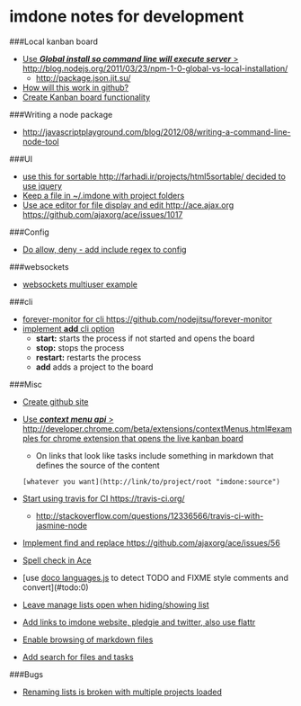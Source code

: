 imdone notes for development
==========
###Local kanban board 
- [Use ***Global install so command line will execute server*** > <http://blog.nodejs.org/2011/03/23/npm-1-0-global-vs-local-installation/>](#archive:260)
   - <http://package.json.jit.su/>
- [How will this work in github?](#archive:270)
- [Create Kanban board functionality](#archive:290)

###Writing a node package
- <http://javascriptplayground.com/blog/2012/08/writing-a-command-line-node-tool>

###UI
- [use this for sortable <http://farhadi.ir/projects/html5sortable/> decided to use jquery](#archive:250)
- [Keep a file in ~/.imdone with project folders](#archive:140)
- [Use ace editor for file display and edit <http://ace.ajax.org> <https://github.com/ajaxorg/ace/issues/1017>](#done:90)

###Config
- [Do allow, deny - add include regex to config](#archive:240)

###websockets
- [websockets multiuser example](https://github.com/einaros/ws/blob/master/examples/fileapi/server.js)

###cli
- [forever-monitor for cli <https://github.com/nodejitsu/forever-monitor>](#todo:120)
- [implement **add** cli option](#archive:170)
	- **start:** starts the process if not started and opens the board
	- **stop:** stops the process
	- **restart:** restarts the process
	- **add** adds a project to the board

###Misc
- [Create github site](#archive:280)
- [Use ***context menu api*** > <http://developer.chrome.com/beta/extensions/contextMenus.html#examples> for chrome extension that opens the live kanban board](#todo:130)
	- On links that look like tasks include something in markdown that defines the source of the content

	`[whatever you want](http://link/to/project/root "imdone:source")`

- [Start using travis for CI <https://travis-ci.org/>](#todo:30)
    - <http://stackoverflow.com/questions/12336566/travis-ci-with-jasmine-node>
- [Implement find and replace <https://github.com/ajaxorg/ace/issues/56>](#todo:70)
- [Spell check in Ace](#todo:100)
- [use [doco languages.js](https://github.com/jashkenas/docco/blob/master/resources/languages.json) to detect TODO and FIXME style comments and convert](#todo:0)
- [Leave manage lists open when hiding/showing list](#done:30)
- [Add links to imdone website, pledgie and twitter, also use flattr](#planning:0)
- [Enable browsing of markdown files](#doing:10)
- [Add search for files and tasks](#todo:50)

###Bugs
- [Renaming lists is broken with multiple projects loaded](#done:80)







